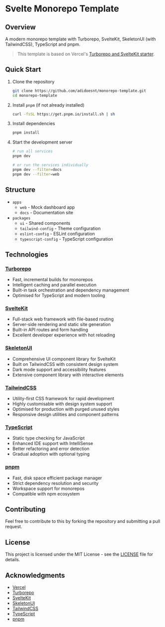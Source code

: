 # Svelte Monorepo Template

## Overview

A modern monorepo template with Turborepo, SvelteKit, SkeletonUI (with TailwindCSS), TypeScript and pnpm.

> This template is based on Vercel's [Turborepo and SvelteKit starter](https://vercel.com/templates/svelte/turborepo-sveltekit-starter).

## Quick Start

1. Clone the repository

   ```bash
   git clone https://github.com/adidoesnt/monorepo-template.git
   cd monorepo-template
   ```

2. Install `pnpm` (if not already installed)

   ```bash
   curl -fsSL https://get.pnpm.io/install.sh | sh
   ```

3. Install dependencies

   ```bash
   pnpm install
   ```

4. Start the development server

   ```bash
   # run all services
   pnpm dev

   # or run the services individually
   pnpm dev --filter=docs
   pnpm dev --filter=web
   ```

## Structure

- `apps`
  - `web` - Mock dashboard app
  - `docs` - Documentation site
- `packages`
  - `ui` - Shared components
  - `tailwind-config` - Theme configuration
  - `eslint-config` - ESLint configuration
  - `typescript-config` - TypeScript configuration

## Technologies

### [Turborepo](https://turbo.build/repo/docs)

- Fast, incremental builds for monorepos
- Intelligent caching and parallel execution
- Built-in task orchestration and dependency management
- Optimised for TypeScript and modern tooling

### [SvelteKit](https://kit.svelte.dev/)

- Full-stack web framework with file-based routing
- Server-side rendering and static site generation
- Built-in API routes and form handling
- Excellent developer experience with hot reloading

### [SkeletonUI](https://www.skeleton.dev/)

- Comprehensive UI component library for SvelteKit
- Built on TailwindCSS with consistent design system
- Dark mode support and accessibility features
- Extensive component library with interactive elements

### [TailwindCSS](https://tailwindcss.com/)

- Utility-first CSS framework for rapid development
- Highly customisable with design system support
- Optimised for production with purged unused styles
- Responsive design utilities and component patterns

### [TypeScript](https://www.typescriptlang.org/)

- Static type checking for JavaScript
- Enhanced IDE support with IntelliSense
- Better refactoring and error detection
- Gradual adoption with optional typing

### [pnpm](https://pnpm.io/)

- Fast, disk space efficient package manager
- Strict dependency resolution and security
- Workspace support for monorepos
- Compatible with npm ecosystem

## Contributing

Feel free to contribute to this by forking the repository and submitting a pull request.

## License

This project is licensed under the MIT License - see the [LICENSE](LICENSE) file for details.

## Acknowledgments

- [Vercel](https://vercel.com/)
- [Turborepo](https://turbo.build/repo/docs)
- [SvelteKit](https://kit.svelte.dev/)
- [SkeletonUI](https://www.skeleton.dev/)
- [TailwindCSS](https://tailwindcss.com/)
- [TypeScript](https://www.typescriptlang.org/)
- [pnpm](https://pnpm.io/)
